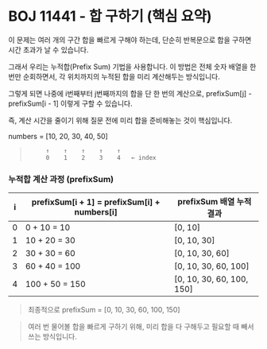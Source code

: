 # BOJ 11441 - 합 구하기 (핵심 요약)

이 문제는 여러 개의 구간 합을 빠르게 구해야 하는데,
단순히 반복문으로 합을 구하면 시간 초과가 날 수 있습니다.

그래서 우리는 누적합(Prefix Sum) 기법을 사용합니다.
이 방법은 전체 숫자 배열을 한 번만 순회하면서,
각 위치까지의 누적된 합을 미리 계산해두는 방식입니다.

그렇게 되면 나중에 i번째부터 j번째까지의 합을
단 한 번의 계산으로,
prefixSum[j] - prefixSum[i - 1]
이렇게 구할 수 있습니다.

즉, 계산 시간을 줄이기 위해 질문 전에 미리 합을 준비해놓는 것이 핵심입니다.

numbers = [10, 20, 30, 40, 50]

>          ↑    ↑    ↑    ↑    ↑
>          0    1    2    3    4   ← index

### 누적합 계산 과정 (prefixSum)

| i   | prefixSum\[i + 1] = prefixSum\[i] + numbers\[i] | prefixSum 배열 누적 결과   |
| --- | ----------------------------------------------- | -------------------------- |
| 0   | 0 + 10 = 10                                     | \[0, 10]                   |
| 1   | 10 + 20 = 30                                    | \[0, 10, 30]               |
| 2   | 30 + 30 = 60                                    | \[0, 10, 30, 60]           |
| 3   | 60 + 40 = 100                                   | \[0, 10, 30, 60, 100]      |
| 4   | 100 + 50 = 150                                  | \[0, 10, 30, 60, 100, 150] |

> 최종적으로
> prefixSum = [0, 10, 30, 60, 100, 150]

> 여러 번 물어볼 합을 빠르게 구하기 위해,
> 미리 합을 다 구해두고 필요할 때 빼서 쓰는 방식입니다.
